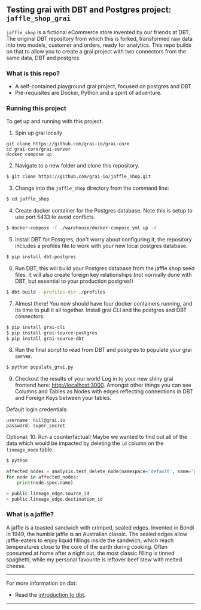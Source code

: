 ## Testing grai with DBT and Postgres project: `jaffle_shop_grai`

`jaffle_shop` is a fictional eCommerce store invented by our friends at DBT. The original DBT repository from which this is forked, transformed raw data into two models, customer and orders, ready for analytics. This repo builds on that to allow you to create a grai project with two connectors from the same data, DBT and postgres. 

### What is this repo?
- A self-contained playground grai project, focused on postgres and DBT.
- Pre-requisites are Docker, Python and a spirit of adventure.

### Running this project
To get up and running with this project:
1. Spin up grai locally
```
git clone https://github.com/grai-io/grai-core
cd grai-core/grai-server
docker compose up
```

2. Navigate to a new folder and clone this repository.
```bash
$ git clone https://github.com/grai-io/jaffle_shop.git
```

3. Change into the `jaffle_shop` directory from the command line:
```bash
$ cd jaffle_shop
```

4. Create docker container for the Postgres database. Note this is setup to use port 5433 to avoid conflicts. 
```bash
$ docker-compose -f ./warehouse/docker-compose.yml up -d
```

5. Install DBT for Postgres, don't worry about configuring it, the repository includes a profiles file to work with your new local postgres database.
```bash
$ pip install dbt-postgres
```

6. Run DBT, this will build your Postgres database from the jaffle shop seed files. It will also create foreign key relationships (not normally done with DBT, but essential to your production postgres!)
```bash
$ dbt build --profiles-dir ./profiles
```

7. Almost there! You now should have four docker containers running, and its time to pull it all together. Install grai CLI and the postgres and DBT connectors.
```bash
$ pip install grai-cli
$ pip install grai-source-postgres
$ pip install grai-source-dbt
```

8. Run the final script to read from DBT and postgres to populate your grai server.
```bash
$ python populate_grai.py
```

9. Checkout the results of your work! Log in to your new shiny grai frontend here: [http://localhost:3000](http://localhost:3000). Amongst other things you can see Columns and Tables as Nodes with edges reflecting connections in DBT and Foreign Keys between your tables.

Default login credentials:

```
username: null@grai.io
password: super_secret
```

Optional:
10. Run a counterfactual! Maybe we wanted to find out all of the data which would be impacted by deleting the `id` column on the `lineage_node` table.

```bash
$ python
```

```python
affected_nodes = analysis.test_delete_node(namespace='default', name='public.lineage_node.id')
for node in affected_nodes:
    print(node.spec.name)

> public.lineage_edge.source_id
> public.lineage_edge.destination_id
```

### What is a jaffle?
A jaffle is a toasted sandwich with crimped, sealed edges. Invented in Bondi in 1949, the humble jaffle is an Australian classic. The sealed edges allow jaffle-eaters to enjoy liquid fillings inside the sandwich, which reach temperatures close to the core of the earth during cooking. Often consumed at home after a night out, the most classic filling is tinned spaghetti, while my personal favourite is leftover beef stew with melted cheese.

---
For more information on dbt:
- Read the [introduction to dbt](https://docs.getdbt.com/docs/introduction).
---
